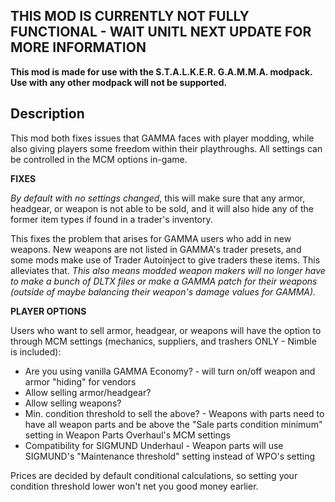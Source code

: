 ## THIS MOD IS CURRENTLY NOT FULLY FUNCTIONAL - WAIT UNITL NEXT UPDATE FOR MORE INFORMATION

**This mod is made for use with the S.T.A.L.K.E.R. G.A.M.M.A. modpack. Use with any other modpack will not be supported.**

## Description

This mod both fixes issues that GAMMA faces with player modding, while also giving players some freedom within their playthroughs. All settings can be controlled in the MCM options in-game.

**FIXES**

*By default with no settings changed*, this will make sure that any armor, headgear, or weapon is not able to be sold, and it will also hide any of the former item types if found in a trader's inventory.

This fixes the problem that arises for GAMMA users who add in new weapons. New weapons are not listed in GAMMA's trader presets, and some mods make use of Trader Autoinject to give traders these items. This alleviates that.
*This also means modded weapon makers will no longer have to make a bunch of DLTX files or make a GAMMA patch for their weapons (outside of maybe balancing their weapon's damage values for GAMMA).*

**PLAYER OPTIONS**

Users who want to sell armor, headgear, or weapons will have the option to through MCM settings (mechanics, suppliers, and trashers ONLY - Nimble is included):

- Are you using vanilla GAMMA Economy? - will turn on/off weapon and armor "hiding" for vendors
- Allow selling armor/headgear?
- Allow selling weapons?
- Min. condition threshold to sell the above? - Weapons with parts need to have all weapon parts and be above the "Sale parts condition minimum" setting in Weapon Parts Overhaul's MCM settings
- Compatibility for SIGMUND Underhaul - Weapon parts will use SIGMUND's "Maintenance threshold" setting instead of WPO's setting

Prices are decided by default conditional calculations, so setting your condition threshold lower won't net you good money earlier.
